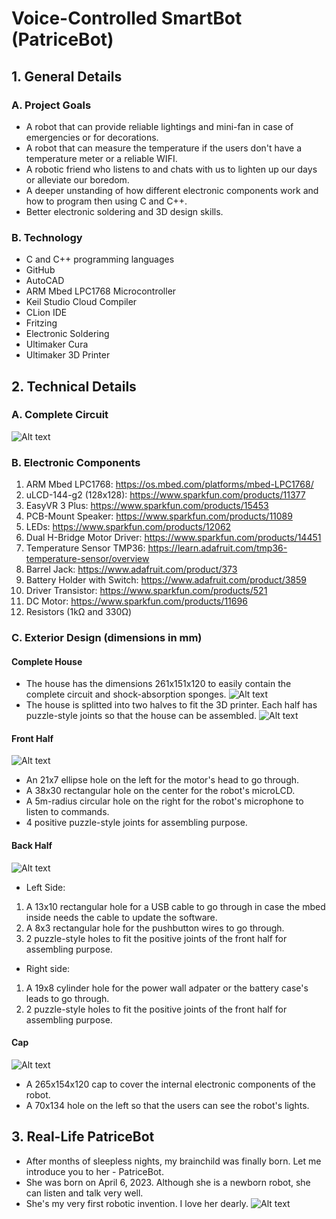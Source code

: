 # Voice-Controlled SmartBot (PatriceBot)
## 1. General Details
### A. Project Goals
* A robot that can provide reliable lightings and mini-fan in case of emergencies or for decorations.
* A robot that can measure the temperature if the users don't have a temperature meter or a reliable WIFI.
* A robotic friend who listens to and chats with us to lighten up our days or alleviate our boredom.  
* A deeper unstanding of how different electronic components work and how to program then using C and C++.
* Better electronic soldering and 3D design skills. 
### B. Technology
* C and C++ programming languages
* GitHub
* AutoCAD
* ARM Mbed LPC1768 Microcontroller 
* Keil Studio Cloud Compiler
* CLion IDE
* Fritzing
* Electronic Soldering
* Ultimaker Cura
* Ultimaker 3D Printer
## 2. Technical Details
### A. Complete Circuit
![Alt text](https://github.com/PatrickDuong3001/Voice-Controlled_SmartBot/blob/master/SmartBot_Circuit.png)
### B. Electronic Components
1. ARM Mbed LPC1768: https://os.mbed.com/platforms/mbed-LPC1768/
2. uLCD-144-g2 (128x128): https://www.sparkfun.com/products/11377
3. EasyVR 3 Plus: https://www.sparkfun.com/products/15453
4. PCB-Mount Speaker: https://www.sparkfun.com/products/11089
5. LEDs: https://www.sparkfun.com/products/12062
6. Dual H-Bridge Motor Driver: https://www.sparkfun.com/products/14451
7. Temperature Sensor TMP36: https://learn.adafruit.com/tmp36-temperature-sensor/overview
8. Barrel Jack: https://www.adafruit.com/product/373
9. Battery Holder with Switch: https://www.adafruit.com/product/3859
10. Driver Transistor: https://www.sparkfun.com/products/521
11. DC Motor: https://www.sparkfun.com/products/11696
12. Resistors (1kΩ and 330Ω)
### C. Exterior Design (dimensions in mm)
#### Complete House
* The house has the dimensions 261x151x120 to easily contain the complete circuit and shock-absorption sponges.
![Alt text](https://github.com/PatrickDuong3001/Voice-Controlled_SmartBot/blob/master/complete%20house.png)
* The house is splitted into two halves to fit the 3D printer. Each half has puzzle-style joints so that the house can be assembled. 
![Alt text](https://github.com/PatrickDuong3001/Voice-Controlled_SmartBot/blob/master/two%20halves.png)
#### Front Half
![Alt text](https://github.com/PatrickDuong3001/Voice-Controlled_SmartBot/blob/master/front%20half.png)
* An 21x7 ellipse hole on the left for the motor's head to go through. 
* A 38x30 rectangular hole on the center for the robot's microLCD.
* A 5m-radius circular hole on the right for the robot's microphone to listen to commands.
* 4 positive puzzle-style joints for assembling purpose. 
#### Back Half
![Alt text](https://github.com/PatrickDuong3001/Voice-Controlled_SmartBot/blob/master/back%20half.png)
* Left Side: 
1. A 13x10 rectangular hole for a USB cable to go through in case the mbed inside needs the cable to update the software. 
2. A 8x3 rectangular hole for the pushbutton wires to go through. 
3. 2 puzzle-style holes to fit the positive joints of the front half for assembling purpose. 
* Right side:
1. A 19x8 cylinder hole for the power wall adpater or the battery case's leads to go through.
2. 2 puzzle-style holes to fit the positive joints of the front half for assembling purpose. 
#### Cap
![Alt text](https://github.com/PatrickDuong3001/Voice-Controlled_SmartBot/blob/master/Robot's%20Cap.png)
* A 265x154x120 cap to cover the internal electronic components of the robot. 
* A 70x134 hole on the left so that the users can see the robot's lights.
## 3. Real-Life PatriceBot
* After months of sleepless nights, my brainchild was finally born. Let me introduce you to her - PatriceBot. 
* She was born on April 6, 2023. Although she is a newborn robot, she can listen and talk very well. 
* She's my very first robotic invention. I love her dearly.
![Alt text](https://github.com/PatrickDuong3001/Voice-Controlled_SmartBot/blob/master/Complete_Robot.png)
